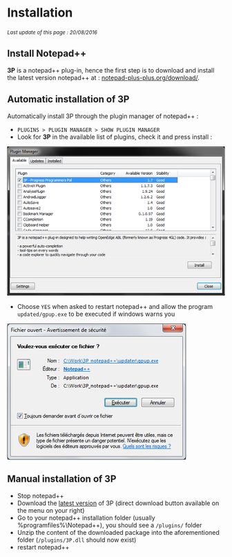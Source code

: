 # Installation #

*<small>Last update of this page : 20/08/2016</small>*

## Install Notepad++ ##

**3P** is a notepad++ plug-in, hence the first step is to download and install the latest version notepad++ at :
[notepad-plus-plus.org/download/](https://notepad-plus-plus.org/download/).

## Automatic installation of 3P ##

Automatically install 3P through the plugin manager of notepad++ :

* `PLUGINS > PLUGIN MANAGER > SHOW PLUGIN MANAGER`
* Look for **3P** in the available list of plugins, check it and press install :

![image](content_images/installation/plugin_manager.png)

* Choose `YES` when asked to restart notepad++ and allow the program `updated/gpup.exe` to be executed if windows warns you

![image](content_images/installation/warning.png)

## Manual installation of 3P ##

* Stop notepad++
* Download the [latest version](https://github.com/jcaillon/3P/releases/latest) of 3P (direct download button available on the menu on your right)
* Go to your notepad++ installation folder (usually %programfiles%\Notepad++), you should see a `/plugins/` folder
* Unzip the content of the downloaded package into the aforementioned folder (`/plugins/3P.dll` should now exist)
* restart notepad++
